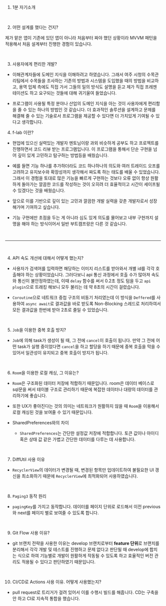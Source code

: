 1. 1분 자기소개



<br>

2. 어떤 설계를 했다는 건지?

제가 맡은 앱이 기존에 있던 앱이 아니라 처음부터 짜야 했던 상황이라
 MVVM 패턴을 적용해서 처음 설계부터 진행한 경험이 있습니다.

<br>

3. 사용자에게 편리한 개발?

* 이해관계자들에 도메인 지식을 이해하려고 하였습니다. 
그래서 여주 시청의 수목관리팀에서 수목들을 조사하는 기존의 방법과 시스템을 도입했을 때의 방법을 비교하고, 
용역 업체 측에도 직접 가서 그들의 일의 방식도 설명을 듣고 제가 직접 프레젠테이션도 하고 
요구되는 것들에 대해 귀기울여 들었습니다.

* 프로그램이 사용될 특정 분야나 산업의 도메인 지식을 아는 것이 
사용자에게 편리함을 줄 수 있는 하나의 방법인 것 같습니다. 
더 효과적인 솔루션을 설계하고 문제를 해결해 줄 수 있는 기술로서 
프로그램을 제공할 수 있다면 더 가치있게 기여될 수 있다고 생각합니다.

4. f-lab 이란?

* 현업에 있으신 실력있는 개발자 멘토님이랑 과외 비슷하게 공부도 하고 
프로젝트를 진행하면서 코드 리뷰 받는 프로그램입니다. 
이 프로그램을 통해서 단순 구현을 넘어 깊이 있게 고민하고 탐구하는 방법등을 배웠습니다. 

* 예를 들면 기능 하나를 추가하더라도 코드 하나하나의 의도와 여러 트레이드 오프를 고려하고 
유지보수와 확장성까지 생각해서 짜도록 하는 태도를 배울 수 있었습니다. 
그래서 이 경험을 토대로 많은 기능을 빠르게 구현하는 것보다 오류 없이 항상 원활하게 돌아가는 
깔끔한 코드를 작성하는 것이 오히려 더 효율적이고 시간이 세이프될 수 있겠다는 것을 배웠습니다. 

* 앞으로 이를 기반으로 깊이 있는 고민과 깔끔한 개발 실력을 갖춘 개발자로서 성장해가며 기여하고 싶습니다.

* 기능 구현에만 초점을 두는 게 아니라 심도 있게 의도를 물어보고 
내부 구현까지 설명을 해야 하는 방식이어서 일반 부트캠프랑은 다른 것 같습니다.

<br>

---

<br>

4.  API 속도 개선에 대해서 어떻게 했는지?

* 사용자가 검색어를 입력하면 해당하는 이미지 리스트를 받아와서 개별 id를 각각 호출해야 하는 상황이었습니다. 
그러다보니 api 통신 과정에서 호출 수가 많아져 속도와 통신이 불안정하였는데, 
이때 `delay` 함수를 써서 0.2초 정도 텀을 두고 `api plugin`으로 트래킹 해보니 
모두 불리는 데 약 8초의 시간이 걸렸습니다.

* `Coroutine`으로 네트워크 중첩 구조의 비동기 처리였는데 이 방식을 `Deffered`를 사용하여 
`async await`로 결과값을 바로 받도록 Non-Blocking 스레드로 처리하여서 모든 결과값을 한번에 받아 
2초로 줄일 수 있었습니다.

<br>

5. `Job`을 이용한 중복 호출 방지?

* `Job`에 의해 task가 생성이 될 때, 그 전에 `cancel`이 호출이 됩니다. 
만약 그 전에 어떤 task가 실행 중이었다면 `cancel`을 하고 할당을 하기 때문에 중복 호출을 막을 수 있어서 
일관성이 유지되고 중복 호출이 방지가 됩니다.

<br>

6. `Room`을 이용한 로컬 캐싱, 그 이유는?

* `Room`은 구조화된 데이터 저장에 적합하기 때문입니다. 
room은 데이터 베이스로 sql문을 써서 테이블 구조로 관리하기 때문에 
복잡한 데이터나 대량의 데이터를 관리하기에 좋습니다.

* 또한 UX가 좋아진다는 것의 의미는 네트워크가 원활하지 않을 때 
`Room`을 이용해서 로컬 캐싱된 것을 보여줄 수 있기 때문입니다.

* SharedPreferences와의 차이

  - `SharedPreferences`는 간단한 설정값 저장에 적합합니다. 
  토큰 값이나 아이디 혹은 상태 값 같은 가볍고 간단한 데이터를 다루는 데 사용합니다.

<br>

7. DiffUtil 사용 이유

* `RecyclerView`의 데이터가 변경될 때, 변경된 항목만 업데이트하여 
불필요한 UI 갱신을 최소화하기 때문에 `RecyclerView`에 최적화되어 사용하였습니다.

<br>

8. `Paging3` 동작 원리

* `pagingKey`를 가지고 동작합니다. 데이터를 페이지 단위로 로드해서 
이전 previous와 next를 페이지 별로 보여줄 수 있도록 합니다.

<br>

9. Git Flow 사용 이유?

* git 브랜치 전략을 사용한 이유는 develop 브랜치로부터 **feature 단위**로 브랜치를 분리해서 
각각 개발 및 테스트를 진행하고 문제 없다고 판단될 때 develop에 합치는 식으로 하여 
기능별로 개발이 원활하게 작동될 수 있도록 하고 효율적인 버전 관리도 적용될 수 있다고 판단하였기 때문입니다.

<br>

10. CI/CD로 Actions 사용 이유. 어떻게 사용했는지?

* pull request로 트리거가 걸려 있어서 이를 수행시 빌드를 해줍니다. 
CD는 구축을 안 하고 CI로 지속적 통합을 했습니다.
